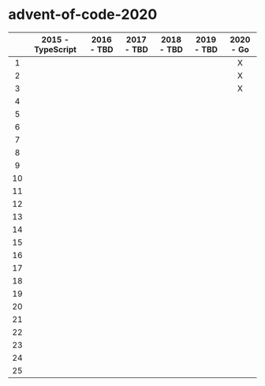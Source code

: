 # advent-of-code-2020

|    | 2015 - TypeScript | 2016 - TBD | 2017 - TBD | 2018 - TBD | 2019 - TBD | 2020 - Go |
|:--:|:-----------------:|:----------:|:----------:|:----------:|:----------:|:---------:|
|  1 |                   |            |            |            |            |     X     |
|  2 |                   |            |            |            |            |     X     |
|  3 |                   |            |            |            |            |     X     |
|  4 |                   |            |            |            |            |           |
|  5 |                   |            |            |            |            |           |
|  6 |                   |            |            |            |            |           |
|  7 |                   |            |            |            |            |           |
|  8 |                   |            |            |            |            |           |
|  9 |                   |            |            |            |            |           |
| 10 |                   |            |            |            |            |           |
| 11 |                   |            |            |            |            |           |
| 12 |                   |            |            |            |            |           |
| 13 |                   |            |            |            |            |           |
| 14 |                   |            |            |            |            |           |
| 15 |                   |            |            |            |            |           |
| 16 |                   |            |            |            |            |           |
| 17 |                   |            |            |            |            |           |
| 18 |                   |            |            |            |            |           |
| 19 |                   |            |            |            |            |           |
| 20 |                   |            |            |            |            |           |
| 21 |                   |            |            |            |            |           |
| 22 |                   |            |            |            |            |           |
| 23 |                   |            |            |            |            |           |
| 24 |                   |            |            |            |            |           |
| 25 |                   |            |            |            |            |           |

